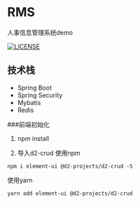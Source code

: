 # RMS
人事信息管理系统demo

[![LICENSE](https://img.shields.io/badge/license-Anti%20996-blue.svg)](https://github.com/996icu/996.ICU/blob/master/LICENSE)
## 技术栈
* Spring Boot
* Spring Security
* Mybatis
* Redis


###前端初始化
1. npm install

2. 导入d2-crud
使用npm

```npm i element-ui @d2-projects/d2-crud -S```

使用yarn

```yarn add element-ui @d2-projects/d2-crud```
